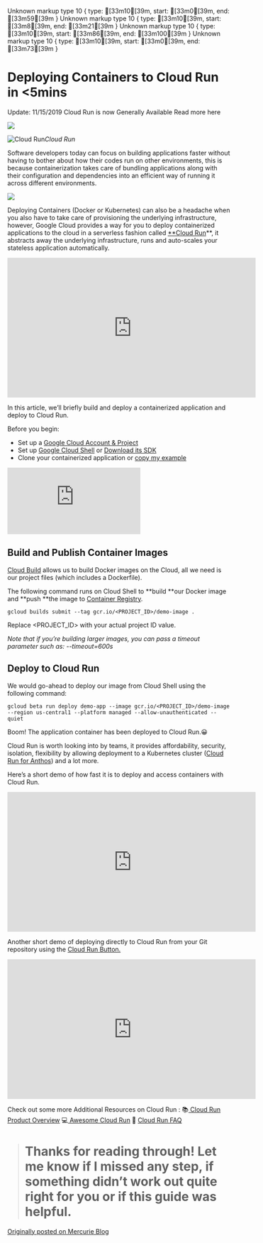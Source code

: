 Unknown markup type 10 { type: [33m10[39m, start: [33m0[39m, end: [33m59[39m }
Unknown markup type 10 { type: [33m10[39m, start: [33m8[39m, end: [33m21[39m }
Unknown markup type 10 { type: [33m10[39m, start: [33m86[39m, end: [33m100[39m }
Unknown markup type 10 { type: [33m10[39m, start: [33m0[39m, end: [33m73[39m }

# Deploying Containers to Cloud Run in <5mins

Update: 11/15/2019
Cloud Run is now Generally Available
Read more here

![](https://cdn-images-1.medium.com/max/4448/1*ONfWO59UfHQfN_7e3rS-Sw.jpeg)

![Cloud Run](https://cdn-images-1.medium.com/max/2560/1*hdY9vD_acPkIWsMFzirsiw.png)*Cloud Run*

Software developers today can focus on building applications faster without having to bother about how their codes run on other environments, this is because containerization takes care of bundling applications along with their configuration and dependencies into an efficient way of running it across different environments.

![](https://cdn-images-1.medium.com/max/2000/0*U3mH_6Kro_dEvh-v)

Deploying Containers (Docker or Kubernetes) can also be a headache when you also have to take care of provisioning the underlying infrastructure, however, Google Cloud provides a way for you to deploy containerized applications to the cloud in a serverless fashion called [**Cloud Run](https://cloud.google.com/run/)**, it abstracts away the underlying infrastructure, runs and auto-scales your stateless application automatically.

<center><iframe width="560" height="315" src="https://www.youtube.com/embed/gx8VTa1c8DA" frameborder="0" allowfullscreen></iframe></center>

In this article, we’ll briefly build and deploy a containerized application and deploy to Cloud Run.

Before you begin:
- Set up a [Google Cloud Account & Project](https://cloud.google.com/gcp/getting-started/)
- Set up [Google Cloud Shell](https://cloud.google.com/shell/) or [Download its SDK](https://cloud.google.com/sdk/)
- Clone your containerized application or [copy my example](https://gist.github.com/Timtech4u/6639a92b4197ea831ba9b975c9b34a76)

<iframe src="https://medium.com/media/97be10f7d15cbdb3b09005afc5154190" frameborder=0></iframe>

## Build and Publish Container Images

[Cloud Build](https://cloud.google.com/cloud-build/) allows us to build Docker images on the Cloud, all we need is our project files (which includes a Dockerfile).

The following command runs on Cloud Shell to **build **our Docker image and **push **the image to [Container Registry](https://cloud.google.com/container-registry/).

    gcloud builds submit --tag gcr.io/<PROJECT_ID>/demo-image .

Replace <PROJECT_ID> with your actual project ID value.

*Note that if you’re building larger images, you can pass a timeout parameter such as: --timeout=600s*

## Deploy to Cloud Run

We would go-ahead to deploy our image from Cloud Shell using the following command:

    gcloud beta run deploy demo-app --image gcr.io/<PROJECT_ID>/demo-image --region us-central1 --platform managed --allow-unauthenticated --quiet

Boom! The application container has been deployed to Cloud Run.😀

Cloud Run is worth looking into by teams, it provides affordability, security, isolation, flexibility by allowing deployment to a Kubernetes cluster ([Cloud Run for Anthos](https://cloud.google.com/run/docs/quickstarts/prebuilt-deploy-gke)) and a lot more.

Here’s a short demo of how fast it is to deploy and access containers with Cloud Run.

<center><iframe width="560" height="315" src="https://www.youtube.com/embed/videoseries" frameborder="0" allowfullscreen></iframe></center>

Another short demo of deploying directly to Cloud Run from your Git repository using the [Cloud Run Button.](https://www.youtube.com/watch?v=14B2zdoBnIY&list=PL1Szsm9yZH_fGfktEvfqOq4uj3sPabEJe&index=2)

<center><iframe width="560" height="315" src="https://www.youtube.com/embed/videoseries" frameborder="0" allowfullscreen></iframe></center>

Check out some more Additional Resources on Cloud Run :
📚[ Cloud Run Product Overview](https://cloud.google.com/run/)
💻[ Awesome Cloud Run](https://github.com/steren/awesome-cloudrun)
🙋 [Cloud Run FAQ](https://github.com/ahmetb/cloud-run-faq)
> # Thanks for reading through! Let me know if I missed any step, if something didn’t work out quite right for you or if this guide was helpful.

[Originally posted on Mercurie Blog](https://blog.mercurie.ng/deploying-containers-to-cloud-run-in-5mins/)
